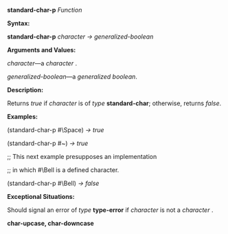 **standard-char-p** *Function* 



**Syntax:** 



**standard-char-p** *character → generalized-boolean* 



**Arguments and Values:** 



*character*—a *character* . 



*generalized-boolean*—a *generalized boolean*. 



**Description:** 



Returns *true* if *character* is of *type* **standard-char**; otherwise, returns *false*. 



**Examples:** 



(standard-char-p #\Space) *→ true* 



(standard-char-p #\~) *→ true* 



;; This next example presupposes an implementation 



;; in which #\Bell is a defined character. 



(standard-char-p #\Bell) *→ false* 



**Exceptional Situations:** 



Should signal an error of *type* **type-error** if *character* is not a *character* . 







 



 



**char-upcase, char-downcase** 




